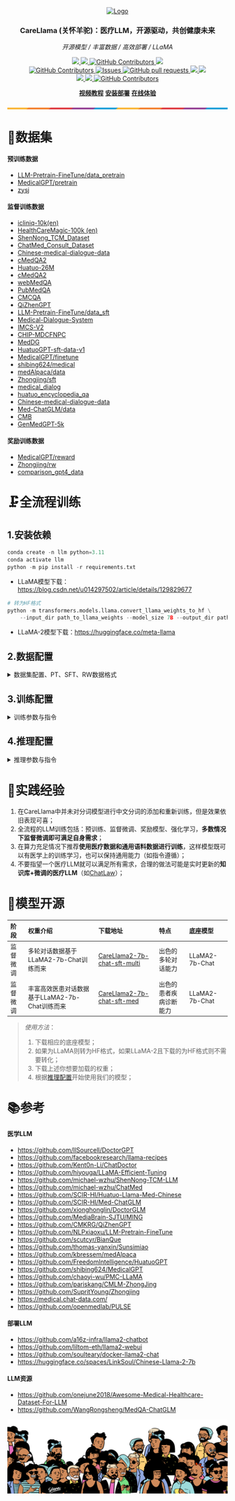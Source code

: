 <div align="center">
  <a href="https://github.com/WangRongsheng/ChatGenTitle">
    <img src="https://github.com/WangRongsheng/CareLlama/blob/main/assets/images/home.png" alt="Logo" height="280">
  </a>

  <p align="center">
    <h3> CareLlama (关怀羊驼)：医疗LLM，开源驱动，共创健康未来 </h3>
    <p align="center">
      <em>开源模型 / 丰富数据 / 高效部署 / LLaMA</em>
    </p>
    <p align="center">
      <a href='https://github.com/WangRongsheng/CareLlama'>
            <img src='https://img.shields.io/badge/Project-Page-Green'>
      </a>
      <a href='https://github.com/WangRongsheng/CareLlama'>
            <img src='https://img.shields.io/badge/Paper-Arxiv-red'>
      </a>
      <a href="https://colab.research.google.com/drive/1aR8SSaseyprsxnor-gDyMo96V9jD7iGP?usp=sharing">
        <img alt="GitHub Contributors" src="https://colab.research.google.com/assets/colab-badge.svg" />
      </a>
      <a href='https://huggingface.co/wangrongsheng'>
        <img src='https://img.shields.io/badge/%F0%9F%A4%97%20Hugging%20Face-Spaces-blue'>
      </a>
      </br>
      <a href="https://github.com/WangRongsheng/CareLlama/graphs/contributors">
        <img alt="GitHub Contributors" src="https://img.shields.io/github/contributors/WangRongsheng/CareLlama" />
      </a>
      <a href="https://github.com/WangRongsheng/CareLlama/issues">
        <img alt="Issues" src="https://img.shields.io/github/issues/WangRongsheng/CareLlama?color=0088ff" />
      </a>
      <a href="https://github.com/WangRongsheng/CareLlama/pulls">
        <img alt="GitHub pull requests" src="https://img.shields.io/github/issues-pr/WangRongsheng/CareLlama?color=0088ff" />
      </a>
      <a href=href="https://github.com/WangRongsheng/CareLlama/stargazers">
        <img src="https://img.shields.io/github/stars/WangRongsheng/CareLlama?color=ccf">
      </a>
      <a href=href="https://github.com/WangRongsheng/CareLlama">
        <img src="https://img.shields.io/github/repo-size/WangRongsheng/CareLlama.svg?style=flat-square">
      </a>
      </br>
      <a href=href="https://github.com/WangRongsheng/CareLlama">
        <img src="https://visitor-badge.laobi.icu/badge?page_id=https://github.com/WangRongsheng/CareLlama">
      </a>
      <a href=href="https://github.com/WangRongsheng/CareLlama">
        <img src="https://img.shields.io/github/last-commit/WangRongsheng/CareLlama">
      </a>
      <a href="https://github.com/WangRongsheng/CareLlama/blob/main/LICENSE">
        <img alt="GitHub Contributors" src="https://img.shields.io/badge/License-CC%20BY--NC--SA%204.0-lightgrey.svg" />
      </a>
  </p>
</div>

<!--center><kbd><img src="./docs/images/usage.png" height="550px"/></kbd></center-->

<p align="center">
      <a href="#"><strong>视频教程</strong></a>
      <a href="#"><strong>安装部署</strong></a>
      <a href="#"><strong>在线体验</strong></a>
</p>

![](./assets/images/hx.png)

# 🎁数据集

#### 预训练数据

- [LLM-Pretrain-FineTune/data_pretrain](https://github.com/X-jun-0130/LLM-Pretrain-FineTune/tree/main/data_pretrain)
- [MedicalGPT/pretrain](https://github.com/shibing624/MedicalGPT/tree/main/data/pretrain)
- [zysj](https://www.zysj.com.cn/)

#### 监督训练数据
- [icliniq-10k(en)](https://drive.google.com/file/d/1ZKbqgYqWc7DJHs3N9TQYQVPdDQmZaClA/view?usp=sharing)
- [HealthCareMagic-100k (en)](https://drive.google.com/file/d/1lyfqIwlLSClhgrCutWuEe_IACNq6XNUt/view?usp=sharing)
- [ShenNong_TCM_Dataset](https://huggingface.co/datasets/michaelwzhu/ShenNong_TCM_Dataset)
- [ChatMed_Consult_Dataset](https://huggingface.co/datasets/michaelwzhu/ChatMed_Consult_Dataset)
- [Chinese-medical-dialogue-data](https://github.com/Toyhom/Chinese-medical-dialogue-data)
- [cMedQA2](https://github.com/zhangsheng93/cMedQA2)
- [Huatuo-26M](https://github.com/FreedomIntelligence/Huatuo-26M)
- [cMedQA2](https://github.com/zhangsheng93/cMedQA2)
- [webMedQA](https://github.com/hejunqing/webMedQA)
- [PubMedQA](https://pubmedqa.github.io/)
- [CMCQA](https://github.com/WENGSYX/CMCQA)
- [QiZhenGPT](https://github.com/CMKRG/QiZhenGPT/tree/main/data)
- [LLM-Pretrain-FineTune/data_sft](https://github.com/X-jun-0130/LLM-Pretrain-FineTune/tree/main/data_sft)
- [Medical-Dialogue-System](https://github.com/UCSD-AI4H/Medical-Dialogue-System)
- [IMCS-V2](https://github.com/lemuria-wchen/imcs21)
- [CHIP-MDCFNPC](https://tianchi.aliyun.com/dataset/95414)
- [MedDG](https://tianchi.aliyun.com/dataset/95414)
- [HuatuoGPT-sft-data-v1](https://huggingface.co/datasets/FreedomIntelligence/HuatuoGPT-sft-data-v1)
- [MedicalGPT/finetune](https://github.com/shibing624/MedicalGPT/tree/main/data/finetune)
- [shibing624/medical](https://huggingface.co/datasets/shibing624/medical)
- [medAlpaca/data](https://github.com/kbressem/medAlpaca#data-overview)
- [Zhongjing/sft](https://github.com/SupritYoung/Zhongjing/tree/main/data)
- [medical_dialog](https://huggingface.co/datasets/medical_dialog)
- [huatuo_encyclopedia_qa](https://huggingface.co/datasets/FreedomIntelligence/huatuo_encyclopedia_qa)
- [Chinese-medical-dialogue-data](https://huggingface.co/datasets/BillGPT/Chinese-medical-dialogue-data)
- [Med-ChatGLM/data](https://github.com/SCIR-HI/Med-ChatGLM/tree/main/data)
- [CMB](https://github.com/FreedomIntelligence/CMB)
- [GenMedGPT-5k](https://drive.google.com/file/d/1nDTKZ3wZbZWTkFMBkxlamrzbNz0frugg/view?usp=sharing)

#### 奖励训练数据

- [MedicalGPT/reward](https://github.com/shibing624/MedicalGPT/tree/main/data/reward)
- [Zhongjing/rw](https://github.com/SupritYoung/Zhongjing/tree/main/data)
- [comparison_gpt4_data](https://huggingface.co/datasets/wangrongsheng/comparison_gpt4_data)

# 🗜️全流程训练

## 1.安装依赖

```python
conda create -n llm python=3.11
conda activate llm
python -m pip install -r requirements.txt
```

- LLaMA模型下载：https://blog.csdn.net/u014297502/article/details/129829677
```python
# 转为HF格式
python -m transformers.models.llama.convert_llama_weights_to_hf \
    --input_dir path_to_llama_weights --model_size 7B --output_dir path_to_llama_model
```
- LLaMA-2模型下载：https://huggingface.co/meta-llama

## 2.数据配置

<details>
<summary>数据集配置、PT、SFT、RW数据格式</summary>

### dataset_info

如果您使用自定义数据集，请务必在 `dataset_info.json` 文件中以如下格式提供您的数据集定义。

```json
"数据集名称": {
  "hf_hub_url": "HuggingFace上的项目地址（若指定，则忽略下列三个参数）",
  "script_url": "包含数据加载脚本的本地文件夹名称（若指定，则忽略下列两个参数）",
  "file_name": "该目录下数据集文件的名称（若上述参数未指定，则此项必需）",
  "file_sha1": "数据集文件的SHA-1哈希值（可选）",
  "columns": {
    "prompt": "数据集代表提示词的表头名称（默认：instruction）",
    "query": "数据集代表请求的表头名称（默认：input）",
    "response": "数据集代表回答的表头名称（默认：output）",
    "history": "数据集代表历史对话的表头名称（默认：None）"
  }
}
```

其中 `prompt` 和 `response` 列应当是非空的字符串。`query` 列的内容将会和 `prompt` 列拼接作为模型输入。`history` 列应当是一个列表，其中每个元素是一个字符串二元组，分别代表用户请求和模型答复。

### PT example data

`.txt`格式，一行一个无监督数据。

```html
Machine learning (ML) is a field devoted to understanding and building methods that let machines "learn" – that is, methods that leverage data to improve computer performance on some set of tasks.
Machine learning algorithms build a model based on sample data, known as training data, in order to make predictions or decisions without being explicitly programmed to do so. Machine learning algorithms are used in a wide variety of applications, such as in medicine, email filtering, speech recognition, agriculture, and computer vision, where it is difficult or unfeasible to develop conventional algorithms to perform the needed tasks.
```

### SFT example data 1

```json
[
  {
    "instruction": "听起来很不错。人工智能可能在哪些方面面临挑战呢？",
    "input": "",
    "output": "人工智能面临的挑战包括数据隐私、安全和道德方面的问题，以及影响就业机会的自动化等问题。",
    "history": [
      ["你好，你能帮我解答一个问题吗？", "当然，请问有什么问题？"],
      ["我想了解人工智能的未来发展方向，你有什么想法吗？", "人工智能在未来的发展方向可能包括更强大的机器学习算法，更先进的自然语言处理技术，以及更加智能的机器人。"]
    ]
  }
]
```

### SFT example data 2

```json
[
  {
    "instruction": "听起来很不错。人工智能可能在哪些方面面临挑战呢？",
    "input": "",
    "output": "人工智能面临的挑战包括数据隐私、安全和道德方面的问题，以及影响就业机会的自动化等问题。",
    "history": []
  }
]
```

### RW example data

```json
[
  {
    "instruction": "生成三个与“道歉”意思相同的动词",
    "input": "",
    "output": [
      "承认，表示遗憾，弥补。",
      "道歉"
    ]
  }
]
```
  
</details>

## 3.训练配置

<details>
<summary>训练参数与指令</summary>

### 配置分布式

```python
accelerate config # configure the environment
accelerate launch src/train_bash.py # arguments (same as above)
```

### 监督训练

```python
accelerate launch src/train_bash.py \
    --stage sft \
    --model_name_or_path ./Llama-2-7b-chat-hf \
    --do_train \
    --dataset mm \
    --finetuning_type lora \
    --quantization_bit 4 \
    --overwrite_cache \
    --output_dir output \
    --per_device_train_batch_size 8 \
    --gradient_accumulation_steps 4 \
    --lr_scheduler_type cosine \
    --logging_steps 10 \
    --save_steps 1000 \
    --learning_rate 5e-5 \
    --num_train_epochs 2.0 \
    --plot_loss \
    --fp16 \
    --template llama2 \
    --lora_target q_proj,v_proj
```
  
</details>

## 4.推理配置

<details>
<summary>推理参数与指令</summary>

### 模型导出

```python
python src/export_model.py \
    --model_name_or_path ./Llama-2-7b-chat-hf \
    --template llama2 \
    --finetuning_type lora \
    --checkpoint_dir output \
    --output_dir output_export
```

### Web访问

```python
python src/web_demo.py \
    --model_name_or_path ./Llama-2-7b-chat-hf \
    --checkpoint_dir output \
    --finetuning_type lora \
    --template llama2
```

### API访问

```python
python src/api_demo.py \
    --model_name_or_path ./Llama-2-7b-chat-hf \
    --checkpoint_dir output \
    --finetuning_type lora \
    --template llama2
```

### CLI访问

```python
python src/cli_demo.py \
    --model_name_or_path ./Llama-2-7b-chat-hf \
    --checkpoint_dir output \
    --finetuning_type lora \
    --template llama2
```

### 批量预测

```python
CUDA_VISIBLE_DEVICES=0 python src/train_bash.py \
    --stage sft \
    --model_name_or_path ./Llama-2-7b-chat-hf \
    --do_predict \
    --dataset mm \
    --template llama2 \
    --finetuning_type lora \
    --checkpoint_dir output \
    --output_dir predict_output \
    --per_device_eval_batch_size 8 \
    --max_samples 100 \
    --predict_with_generate
```

### 实验评估(BLEU和ROUGE_CHINESE)

```python
CUDA_VISIBLE_DEVICES=0 python src/train_bash.py \
    --stage sft \
    --model_name_or_path ./Llama-2-7b-chat-hf \
    --do_eval \
    --dataset mm \
    --template llama2 \
    --finetuning_type lora \
    --checkpoint_dir output \
    --output_dir eval_output \
    --per_device_eval_batch_size 8 \
    --max_samples 100 \
    --predict_with_generate
```

在4/8-bit评估时，推荐使用`--per_device_eval_batch_size=1`和`--max_target_length 128`

</details>

# 💫实践经验

1. 在CareLlama中并未对分词模型进行中文分词的添加和重新训练，但是效果依旧表现可喜；
2. 全流程的LLM训练包括：预训练、监督微调、奖励模型、强化学习，**多数情况下监督微调即可满足自身需求**；
3. 在算力充足情况下推荐**使用医疗数据和通用语料数据进行训练**，这样模型既可以有医学上的训练学习，也可以保持通用能力（如指令遵循）；
4. 不要指望一个医疗LLM就可以满足所有需求，合理的做法可能是实时更新的**知识库+微调的医疗LLM**（如[ChatLaw](https://github.com/PKU-YuanGroup/ChatLaw)）；

# 🧰模型开源

|阶段|权重介绍|下载地址|特点|底座模型|
|:-|:-|:-|:-|:-|
|监督微调|多轮对话数据基于LLaMA2-7b-Chat训练而来|[CareLlama2-7b-chat-sft-multi](https://huggingface.co/wangrongsheng/CareLlama2-7b-chat-sft-multi)|出色的多轮对话能力|LLaMA2-7b-Chat|
|监督微调|丰富高效医患对话数据基于LLaMA2-7b-Chat训练而来|[CareLlama2-7b-chat-sft-med](https://huggingface.co/wangrongsheng/CareLlama2-7b-chat-sft-med)|出色的患者疾病诊断能力|LLaMA2-7b-Chat|

> *使用方法*：
> 1. 下载相应的底座模型；
> 2. 如果为LLaMA则转为HF格式，如果LLaMA-2且下载的为HF格式则不需要转化；
> 3. 下载上述你想要加载的权重；
> 4. 根据[推理配置](https://github.com/WangRongsheng/CareLlama/tree/main#4%E6%8E%A8%E7%90%86%E9%85%8D%E7%BD%AE)开始使用我们的模型；

# 📚参考

#### 医学LLM
- https://github.com/llSourcell/DoctorGPT
- https://github.com/facebookresearch/llama-recipes
- https://github.com/Kent0n-Li/ChatDoctor
- https://github.com/hiyouga/LLaMA-Efficient-Tuning
- https://github.com/michael-wzhu/ShenNong-TCM-LLM
- https://github.com/michael-wzhu/ChatMed
- https://github.com/SCIR-HI/Huatuo-Llama-Med-Chinese
- https://github.com/SCIR-HI/Med-ChatGLM
- https://github.com/xionghonglin/DoctorGLM
- https://github.com/MediaBrain-SJTU/MING
- https://github.com/CMKRG/QiZhenGPT
- https://github.com/NLPxiaoxu/LLM-Pretrain-FineTune
- https://github.com/scutcyr/BianQue
- https://github.com/thomas-yanxin/Sunsimiao
- https://github.com/kbressem/medAlpaca
- https://github.com/FreedomIntelligence/HuatuoGPT
- https://github.com/shibing624/MedicalGPT
- https://github.com/chaoyi-wu/PMC-LLaMA
- https://github.com/pariskang/CMLM-ZhongJing
- https://github.com/SupritYoung/Zhongjing
- https://medical.chat-data.com/
- https://github.com/openmedlab/PULSE

#### 部署LLM
- https://github.com/a16z-infra/llama2-chatbot
- https://github.com/liltom-eth/llama2-webui
- https://github.com/soulteary/docker-llama2-chat
- https://huggingface.co/spaces/LinkSoul/Chinese-Llama-2-7b

#### LLM资源
- https://github.com/onejune2018/Awesome-Medical-Healthcare-Dataset-For-LLM
- https://github.com/WangRongsheng/MedQA-ChatGLM

![](./assets/images/end.png)
